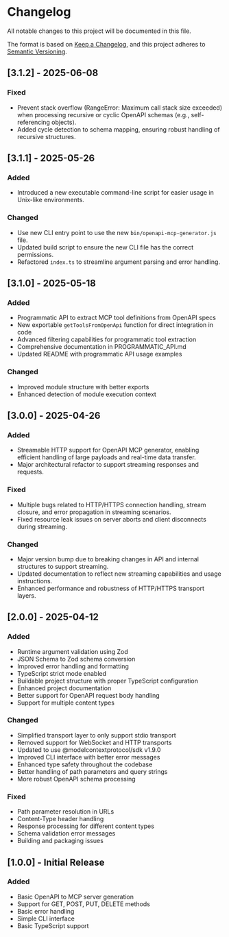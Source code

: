 # Changelog

All notable changes to this project will be documented in this file.

The format is based on [Keep a Changelog](https://keepachangelog.com/en/1.0.0/),
and this project adheres to [Semantic Versioning](https://semver.org/spec/v2.0.0.html).

## [3.1.2] - 2025-06-08

### Fixed

- Prevent stack overflow (RangeError: Maximum call stack size exceeded) when processing recursive or cyclic OpenAPI schemas (e.g., self-referencing objects).
- Added cycle detection to schema mapping, ensuring robust handling of recursive structures.

## [3.1.1] - 2025-05-26

### Added

- Introduced a new executable command-line script for easier usage in Unix-like environments.

### Changed

- Use new CLI entry point to use the new `bin/openapi-mcp-generator.js` file.
- Updated build script to ensure the new CLI file has the correct permissions.
- Refactored `index.ts` to streamline argument parsing and error handling.

## [3.1.0] - 2025-05-18

### Added

- Programmatic API to extract MCP tool definitions from OpenAPI specs
- New exportable `getToolsFromOpenApi` function for direct integration in code
- Advanced filtering capabilities for programmatic tool extraction
- Comprehensive documentation in PROGRAMMATIC_API.md
- Updated README with programmatic API usage examples

### Changed

- Improved module structure with better exports
- Enhanced detection of module execution context

## [3.0.0] - 2025-04-26

### Added

- Streamable HTTP support for OpenAPI MCP generator, enabling efficient handling of large payloads and real-time data transfer.
- Major architectural refactor to support streaming responses and requests.

### Fixed

- Multiple bugs related to HTTP/HTTPS connection handling, stream closure, and error propagation in streaming scenarios.
- Fixed resource leak issues on server aborts and client disconnects during streaming.

### Changed

- Major version bump due to breaking changes in API and internal structures to support streaming.
- Updated documentation to reflect new streaming capabilities and usage instructions.
- Enhanced performance and robustness of HTTP/HTTPS transport layers.

## [2.0.0] - 2025-04-12

### Added

- Runtime argument validation using Zod
- JSON Schema to Zod schema conversion
- Improved error handling and formatting
- TypeScript strict mode enabled
- Buildable project structure with proper TypeScript configuration
- Enhanced project documentation
- Better support for OpenAPI request body handling
- Support for multiple content types

### Changed

- Simplified transport layer to only support stdio transport
- Removed support for WebSocket and HTTP transports
- Updated to use @modelcontextprotocol/sdk v1.9.0
- Improved CLI interface with better error messages
- Enhanced type safety throughout the codebase
- Better handling of path parameters and query strings
- More robust OpenAPI schema processing

### Fixed

- Path parameter resolution in URLs
- Content-Type header handling
- Response processing for different content types
- Schema validation error messages
- Building and packaging issues

## [1.0.0] - Initial Release

### Added

- Basic OpenAPI to MCP server generation
- Support for GET, POST, PUT, DELETE methods
- Basic error handling
- Simple CLI interface
- Basic TypeScript support
